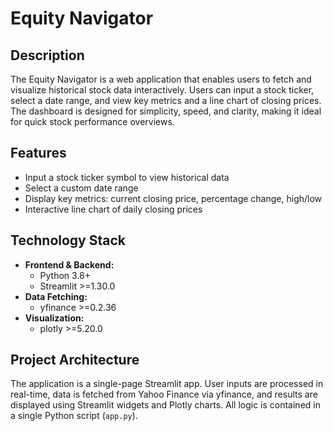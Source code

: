# Equity Navigator

## Description

The Equity Navigator is a web application that enables users to fetch and visualize historical stock data interactively. Users can input a stock ticker, select a date range, and view key metrics and a line chart of closing prices. The dashboard is designed for simplicity, speed, and clarity, making it ideal for quick stock performance overviews.

## Features

- Input a stock ticker symbol to view historical data
- Select a custom date range
- Display key metrics: current closing price, percentage change, high/low
- Interactive line chart of daily closing prices

## Technology Stack

- **Frontend & Backend:**
  - Python 3.8+
  - Streamlit >=1.30.0
- **Data Fetching:**
  - yfinance >=0.2.36
- **Visualization:**
  - plotly >=5.20.0

## Project Architecture

The application is a single-page Streamlit app. User inputs are processed in real-time, data is fetched from Yahoo Finance via yfinance, and results are displayed using Streamlit widgets and Plotly charts. All logic is contained in a single Python script (`app.py`).
